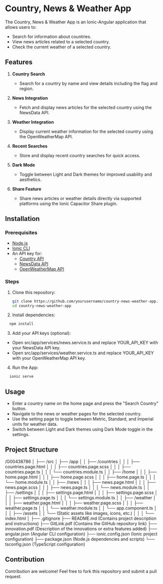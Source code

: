 # Country, News & Weather App

The Country, News & Weather App is an Ionic-Angular application that allows users to:
- Search for information about countries.
- View news articles related to a selected country.
- Check the current weather of a selected country.

## Features

1. **Country Search**
   - Search for a country by name and view details including the flag and region.

2. **News Integration**
   - Fetch and display news articles for the selected country using the NewsData API.

3. **Weather Integration**
   - Display current weather information for the selected country using the OpenWeatherMap API.

4. **Recent Searches**
   - Store and display recent country searches for quick access.

5. **Dark Mode**
   - Toggle between Light and Dark themes for improved usability and aesthetics.

6. **Share Feature**
   - Share news articles or weather details directly via supported platforms using the Ionic Capacitor Share plugin.

## Installation

### Prerequisites
- [Node.js](https://nodejs.org/)
- [Ionic CLI](https://ionicframework.com/docs/cli/installation)
- An API key for:
  - [Country API](https://restcountries.com/#endpoints-name)
  - [NewsData API](https://newsdata.io/)
  - [OpenWeatherMap API](https://openweathermap.org/)

### Steps
1. Clone this repository:
   ```bash
   git clone https://github.com/yourusername/country-news-weather-app.git
   cd country-news-weather-app

2. Install dependencies:
 ```bash
   npm install
```
3. Add your API keys (optional):
- Open src/app/services/news.service.ts and replace YOUR_API_KEY with your NewsData API key.
- Open src/app/services/weather.service.ts and replace YOUR_API_KEY with your OpenWeatherMap API key.

4. Run the App:
 ```bash
   ionic serve
   ```

## Usage
- Enter a country name on the home page and press the "Search Country" button.
- Navigate to the news or weather pages for the selected country.
- Use the setting page to toggle between Metric, Standard, and Imperial units for weather data.
- Switch between Light and Dark themes using Dark Mode toggle in the settings.

## Project Structure
/G00438786
│
├── /src
│   ├── /app
│   │   ├── /countries
│   │   │   ├── countries.page.html
│   │   │   ├── countries.page.scss
│   │   │   ├── countries.page.ts
│   │   │   └── countries.module.ts
│   │   ├── /home
│   │   │   ├── home.page.html
│   │   │   ├── home.page.scss
│   │   │   ├── home.page.ts
│   │   │   └── home.module.ts
│   │   ├── /news
│   │   │   ├── news.page.html
│   │   │   ├── news.page.scss
│   │   │   ├── news.page.ts
│   │   │   └── news.module.ts
│   │   ├── /settings
│   │   │   ├── settings.page.html
│   │   │   ├── settings.page.scss
│   │   │   ├── settings.page.ts
│   │   │   └── settings.module.ts
│   │   ├── /weather
│   │   │   ├── weather.page.html
│   │   │   ├── weather.page.scss
│   │   │   ├── weather.page.ts
│   │   │   └── weather.module.ts
│   │   └── app.component.ts
│   │
│   ├── /assets
│   │   └── (Static assets like images, icons, etc.)
│   │
│   └── index.html
│
├── .gitignore
├── README.md (Contains project description and instructions)
├── GitLink.pdf (Contains the GitHub repository link)
├── innovation.pdf (Description of the innovations or extra features added)
├── angular.json (Angular CLI configuration)
├── ionic.config.json (Ionic project configuration)
├── package.json (Node.js dependencies and scripts)
└── tsconfig.json (TypeScript configuration)


## Contribution
Contribution are welcome! Feel free to fork this repository and submit a pull request. 

